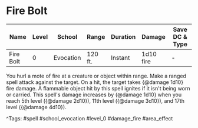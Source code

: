 # Fire Bolt

| Name | Level | School | Range | Duration | Damage | Save DC & Type |
|------|-------|--------|-------|----------|--------|----------------|
| Fire Bolt | 0 | Evocation | 120 ft. | Instant | 1d10 fire | - |

You hurl a mote of fire at a creature or object within range. Make a ranged spell attack against the target. On a hit, the target takes {@damage 1d10} fire damage. A flammable object hit by this spell ignites if it isn't being worn or carried. This spell's damage increases by {@damage 1d10} when you reach 5th level ({@damage 2d10}), 11th level ({@damage 3d10}), and 17th level ({@damage 4d10}).

^Tags: #spell #school_evocation #level_0 #damage_fire #area_effect